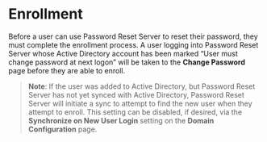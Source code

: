 [title]: # (Enrollment)
[tags]: # (enrollment)
[priority]: # (1)
# Enrollment

Before a user can use Password Reset Server to reset their password, they must complete the enrollment
process. A user logging into Password Reset Server whose Active Directory account has been marked
“User must change password at next logon” will be taken to the __Change Password__ page before they are
able to enroll.

>**Note**: If the user was added to Active Directory, but Password Reset Server has not yet synced with Active Directory, Password Reset Server will initiate a sync to attempt to find the new user when they
attempt to enroll. This setting can be disabled, if desired, via the __Synchronize on New User Login__ setting on the __Domain Configuration__ page.